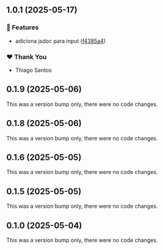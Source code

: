 ## 1.0.1 (2025-05-17)


### 🚀 Features

- adiciona jsdoc para input ([f4385a4](https://github.com/thiagotste/nx-monorepo-storybook/commit/f4385a4))

### ❤️  Thank You

- Thiago Santos

## 0.1.9 (2025-05-06)

This was a version bump only, there were no code changes.

## 0.1.8 (2025-05-06)

This was a version bump only, there were no code changes.

## 0.1.6 (2025-05-05)

This was a version bump only, there were no code changes.

## 0.1.5 (2025-05-05)

This was a version bump only, there were no code changes.

## 0.1.0 (2025-05-04)

This was a version bump only, there were no code changes.